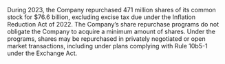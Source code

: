 During 2023, the Company repurchased 471 million shares of its common stock for $76.6 billion, excluding excise tax due under
the  Inflation  Reduction  Act  of  2022.  The  Company’s  share  repurchase  programs  do  not  obligate  the  Company  to  acquire  a
minimum  amount  of  shares.  Under  the  programs,  shares  may  be  repurchased  in  privately  negotiated  or  open  market
transactions, including under plans complying with Rule 10b5-1 under the Exchange Act.